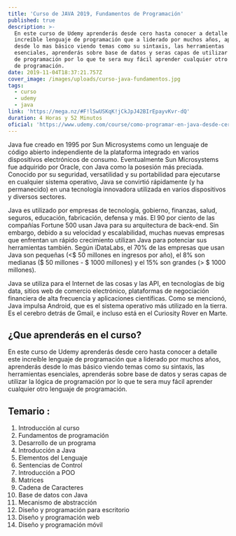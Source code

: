 ```yaml
---
title: 'Curso de JAVA 2019, Fundamentos de Programación'
published: true
description: >-
  En este curso de Udemy aprenderás desde cero hasta conocer a detalle este
  increíble lenguaje de programación que a liderado por muchos años, aprenderás
  desde lo mas básico viendo temas como su sintaxis, las herramientas
  esenciales, aprenderás sobre base de datos y seras capas de utilizar la lógica
  de programación por lo que te sera muy fácil aprender cualquier otro lenguaje
  de programación.
date: 2019-11-04T18:37:21.757Z
cover_image: /images/uploads/curso-java-fundamentos.jpg
tags:
  - curso
  - udemy
  - java
link: 'https://mega.nz/#F!lSwUSKqK!jCkJpJ42BIrEpayvKvr-dQ'
duration: 4 Horas y 52 Minutos
oficial: 'https://www.udemy.com/course/como-programar-en-java-desde-cero/'
---
```

Java fue creado en 1995 por Sun Microsystems como un lenguaje de código abierto independiente de la plataforma integrado en varios dispositivos electrónicos de consumo. Eventualmente Sun Microsystems fue adquirido por Oracle, con Java como la posesión más preciada. Conocido por su seguridad, versatilidad y su portabilidad para ejecutarse en cualquier sistema operativo, Java se convirtió rápidamente (y ha permanecido) en una tecnología innovadora utilizada en varios dispositivos y diversos sectores.

Java es utilizado por empresas de tecnología, gobierno, finanzas, salud, seguros, educación, fabricación, defensa y más. El 90 por ciento de las compañías Fortune 500 usan Java para su arquitectura de back-end. Sin embargo, debido a su velocidad y escalabilidad, muchas nuevas empresas que enfrentan un rápido crecimiento utilizan Java para potenciar sus herramientas también. Según iDataLabs, el 70% de las empresas que usan Java son pequeñas (<$ 50 millones en ingresos por año), el 8% son medianas ($ 50 millones - $ 1000 millones) y el 15% son grandes (> $ 1000 millones).

Java se utiliza para el Internet de las cosas y las API, en tecnologías de big data, sitios web de comercio electrónico, plataformas de negociación financiera de alta frecuencia y aplicaciones científicas. Como se mencionó, Java impulsa Android, que es el sistema operativo más utilizado en la tierra. Es el cerebro detrás de Gmail, e incluso está en el Curiosity Rover en Marte.

## ¿Que aprenderás en el curso?

En este curso de Udemy aprenderás desde cero hasta conocer a detalle este increíble lenguaje de programación que a liderado por muchos años, aprenderás desde lo mas básico viendo temas como su sintaxis, las herramientas esenciales, aprenderás sobre base de datos y seras capas de utilizar la lógica de programación por lo que te sera muy fácil aprender cualquier otro lenguaje de programación.

## Temario :

1. Introducción al curso
2. Fundamentos de programación
3. Desarrollo de un programa
4. Introducción a Java
5. Elementos del Lenguaje
6. Sentencias de Control
7. Introducción a POO
8. Matrices
9. Cadena de Caracteres
10. Base de datos con Java
11. Mecanismo de abstracción
12. Diseño y programación para escritorio
13. Diseño y programación web
14. Diseño y programación móvil
